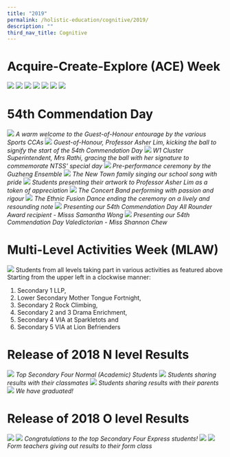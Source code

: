 ```yaml
---
title: "2019"
permalink: /holistic-education/cognitive/2019/
description: ""
third_nav_title: Cognitive
---
```

# Acquire-Create-Explore (ACE) Week

![](/images/ACE%201.png)
![](/images/ACE%202.png)
![](/images/ACE%203.png)
![](/images/ACE%204.png)
![](/images/ACE%205.png)
![](/images/ACE%206.png)
![](/images/ACE%207.png)

# 54th Commendation Day
![](/images/1-1.jpg)
*A warm welcome to the Guest-of-Honour entourage by the various Sports CCAs*
![](/images/54th%20commendation%20day.jpg)
*Guest-of-Honour, Professor Asher Lim, kicking the ball to signify the start of the 54th Commendation Day*
![](/images/54th%203.jpg)
*W1 Cluster Superintendent, Mrs Rathi, gracing the ball with her signature to commemorate NTSS' special day*
![](/images/54th%204.jpg)
*Pre-performance ceremony by the Guzheng Ensemble*
![](/images/54th%205.jpg)
*The New Town family singing our school song with pride*
![](/images/54th%206.jpg)
*Students presenting their artwork to Professor Asher Lim as a token of appreciation*
![](/images/54th%207.jpg)
*The Concert Band performing with passion and rigour*
![](/images/54th%208.jpg)
*The Ethnic Fusion Dance ending the ceremony on a lively and resounding note*
![](/images/54th%209.jpg)
*Presenting our 54th Commendation Day All Rounder Award recipient - Misss Samantha Wong*
![](/images/54th%2010.jpg)
*Presenting our 54th Commendation Day Valedictorian - Miss Shannon Chew*

# Multi-Level Activities Week (MLAW)
![](/images/MLAW.png)
Students from all levels taking part in various activities as featured above
Starting from the upper left in a clockwise manner:
1. Secondary 1 LLP,
2. Lower Secondary Mother Tongue Fortnight, 
3. Secondary 2 Rock Climbing,
4. Secondary 2 and 3 Drama Enrichment, 
5. Secondary 4 VIA at Sparkletots and 
6. Secondary 5 VIA at Lion Befrienders

# Release of 2018 N level Results
![](/images/DSC_6770.jpg)
*Top Secondary Four Normal (Academic) Students*
![](/images/DSC_6784.jpg)
*Students sharing results with their classmates*
![](/images/DSC_6790.jpg)
*Students sharing results with their parents*
![](/images/DSC_6791.jpg)
*We have graduated!*

# Release of 2018 O level Results
![](/images/O%20lvl%202018.png)
![](/images/O%20level%202018.png)
*Congratulations to the top Secondary Four Express students!*
![](/images/DSC_0042.jpg)
![](/images/DSC_0045.jpg)
*Form teachers giving out results to their form class* 